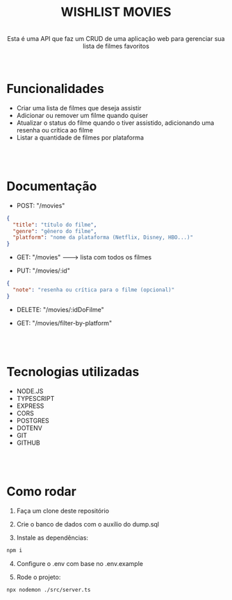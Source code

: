 <div align="center">
  <h1>WISHLIST MOVIES</h1>
  <br>
  Esta é uma API que faz um CRUD de uma aplicação web para gerenciar sua lista de filmes favoritos
  <br>
  <br>
</div>
<br>
  
# Funcionalidades
- Criar uma lista de filmes que deseja assistir
- Adicionar ou remover um filme quando quiser
- Atualizar o status do filme quando o tiver assistido, adicionando uma resenha ou crítica ao filme
- Listar a quantidade de filmes por plataforma
<br>
<br>

# Documentação

- POST: "/movies"

```json
{
  "title": "título do filme",
  "genre": "gênero do filme",
  "platform": "nome da plataforma (Netflix, Disney, HBO...)"
}
```

- GET: "/movies" ---> lista com todos os filmes

- PUT: "/movies/:id"

```json
{
  "note": "resenha ou crítica para o filme (opcional)"
}
```

- DELETE: "/movies/:idDoFilme"

- GET: "/movies/filter-by-platform"

<br><br>

# Tecnologias utilizadas

- NODE.JS
- TYPESCRIPT
- EXPRESS
- CORS
- POSTGRES
- DOTENV
- GIT
- GITHUB

<br><br>

# Como rodar

1. Faça um clone deste repositório

2. Crie o banco de dados com o auxílio do dump.sql

3. Instale as dependências:

```bash
npm i
```

4. Configure o .env com base no .env.example

5. Rode o projeto:

```bash
npx nodemon ./src/server.ts
```
